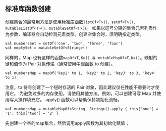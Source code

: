 ## 标准库函数创建
创建集合的最常用方法是使用标准库函数`listOf<T>()、setOf<T>()、mutableListOf<T>()、mutableSetOf<T>()`。 如果以逗号分隔的集合元素列表作为参数，编译器会自动检测元素类型。创建空集合时，须明确指定类型。
```
val numbersSet = setOf('one', 'two', 'three', 'four')
val emptySet = mutableSetOf<String>()
```

同样的，Map 也有这样的函数`mapOf<T,K>() 与 mutableMapOf<T,K>()`。映射的键和值作为 Pair 对象传递（通常使用中缀函数 to 创建）。
```
val numbersMap = mapOf('key1' to 1, 'key2' to 2, 'key3' to 3, 'key4' to 1)
```
注意，to 符号创建了一个短时存活的 Pair 对象，因此建议仅在性能不重要时才使用它。 为避免过多的内存使用，请使用其他方法。例如，可以创建可写 Map 并使用写入操作填充它。 apply() 函数可以帮助保持初始化流畅。
```
val numbersMap = mutableMapOf<String, String>().apply { this['one'] = '1'; this['two'] = '2' }
```
先创建一个空的map集合，然后调用apply函数为其初始化赋值；

